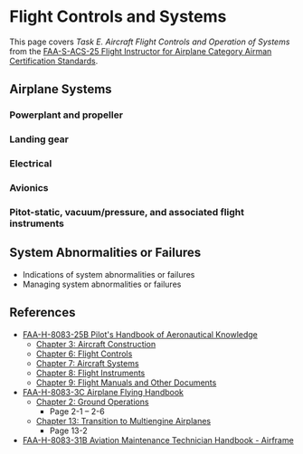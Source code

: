 # Flight Controls and Systems

This page covers *Task E. Aircraft Flight Controls and Operation of Systems* from the [FAA-S-ACS-25 Flight Instructor for Airplane Category Airman Certification Standards](https://www.faa.gov/training_testing/testing/acs/cfi_airplane_acs_25.pdf).

## Airplane Systems

<!--@include: ./docs/includes/systems/primary-flight-controls.md | shift:2-->
<!--@include: ./docs/includes/systems/secondary-flight-controls.md | shift:2-->
<!--@include: ./docs/includes/systems/trim-controls.md | shift:3-->

### Powerplant and propeller

<!--@include: ./docs/includes/systems/powerplant-and-propeller.md | shift:3-->

### Landing gear

<!--@include: ./docs/includes/systems/landing-gear.md-->

<!--@include: ./docs/includes/systems/fuel.md | shift:2-->
<!--@include: ./docs/includes/systems/oil.md | shift:2-->
<!--@include: ./docs/includes/systems/hydraulic.md | shift:2-->

### Electrical

<!--@include: ./docs/includes/systems/electrical-system.md-->

### Avionics

<!--@include: ./docs/includes/systems/avionics-and-autopilot.md | shift:3-->

### Pitot-static, vacuum/pressure, and associated flight instruments

<!--@include: ./docs/includes/systems/pitot-static-vacuum-instruments.md | shift:3-->

<!--@include: ./docs/includes/systems/environmental-systems.md | shift:2-->
<!--@include: ./docs/includes/systems/deicing-and-anti-icing.md | shift:2-->
<!--@include: ./docs/includes/systems/oxygen-system.md | shift:2-->

<!--@include: ./docs/includes/systems/pressurization.md | shift:3-->

## System Abnormalities or Failures

* Indications of system abnormalities or failures
* Managing system abnormalities or failures

## References

* [FAA-H-8083-25B Pilot's Handbook of Aeronautical Knowledge](https://www.faa.gov/regulations_policies/handbooks_manuals/aviation/phak)
  * [Chapter 3: Aircraft Construction](https://www.faa.gov/sites/faa.gov/files/regulations_policies/handbooks_manuals/aviation/phak/05_phak_ch3.pdf)
  * [Chapter 6: Flight Controls](https://www.faa.gov/sites/faa.gov/files/regulations_policies/handbooks_manuals/aviation/phak/08_phak_ch6.pdf)
  * [Chapter 7: Aircraft Systems](https://www.faa.gov/sites/faa.gov/files/regulations_policies/handbooks_manuals/aviation/phak/09_phak_ch7.pdf)
  * [Chapter 8: Flight Instruments](https://www.faa.gov/sites/faa.gov/files/regulations_policies/handbooks_manuals/aviation/phak/10_phak_ch8.pdf)
  * [Chapter 9: Flight Manuals and Other Documents](https://www.faa.gov/sites/faa.gov/files/regulations_policies/handbooks_manuals/aviation/phak/11_phak_ch9.pdf)
* [FAA-H-8083-3C Airplane Flying Handbook](https://www.faa.gov/regulations_policies/handbooks_manuals/aviation/airplane_handbook)
  * [Chapter 2: Ground Operations](https://www.faa.gov/sites/faa.gov/files/regulations_policies/handbooks_manuals/aviation/airplane_handbook/03_afh_ch2.pdf)
    * Page 2-1 – 2-6
  * [Chapter 13: Transition to Multiengine Airplanes](https://www.faa.gov/sites/faa.gov/files/regulations_policies/handbooks_manuals/aviation/airplane_handbook/14_afh_ch13.pdf)
    * Page 13-2
* [FAA-H-8083-31B Aviation Maintenance Technician Handbook - Airframe](https://www.faa.gov/regulations_policies/handbooks_manuals/aviation/FAA-H-8083-31B_Aviation_Maintenance_Technician_Handbook.pdf)

